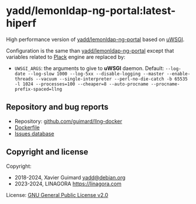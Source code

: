 # yadd/lemonldap-ng-portal:latest-hiperf

High performance version of [yadd/lemonldap-ng-portal](https://github.com/guimard/llng-docker/blob/master/portal/README.md#readme)
based on [uWSGI](https://uwsgi-docs.readthedocs.io/en/latest/).

Configuration is the same than [yadd/lemonldap-ng-portal](https://github.com/guimard/llng-docker/blob/master/portal/README.md#readme)
except that variables related to [Plack](https://metacpan.org/pod/Plack) engine
are replaced by:

 * `UWSGI_ARGS`: the arguments to give to **uWSGI** daemon. Default:
   `--log-date --log-slow 1000 --log-5xx --disable-logging --master --enable-threads --vacuum --single-interpreter --perl-no-die-catch -b 65535 -l 1024 --processes=100 --cheaper=8 --auto-procname --procname-prefix-spaced=llng`

## Repository and bug reports

* Repository: [github.com/guimard/llng-docker](https://github.com/guimard/llng-docker/tree/master/portal)
* [Dockerfile](https://github.com/guimard/llng-docker/blob/master/portal/Dockerfile)
* [Issues database](https://github.com/guimard/llng-docker/issues)

## Copyright and license

Copyright:
 * 2018-2024, Xavier Guimard <yadd@debian.org>
 * 2023-2024, LINAGORA <https://linagora.com>

License: [GNU General Public License v2.0](https://github.com/guimard/llng-docker/blob/master/LICENSE)

